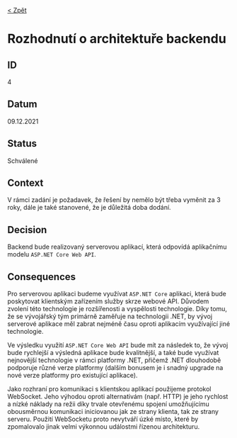 [< Zpět](../ "Zpět na přehled architektonických rozhodnutí")

# Rozhodnutí o architektuře backendu

## ID
4

## Datum
09.12.2021

## Status
Schválené

## Context
V rámci zadání je požadavek, že řešení by nemělo být třeba vyměnit za 3 roky, dále je také stanovené, že je důležitá doba dodání.

## Decision
Backend bude realizovaný serverovou aplikací, která odpovídá aplikačnímu modelu `ASP.NET Core Web API`.

## Consequences
Pro serverovou aplikaci budeme využívat `ASP.NET Core` aplikaci, která bude poskytovat klientským zařízením služby skrze webové API. Důvodem zvolení této technologie je rozšířenosti a vyspělosti technologie. Díky tomu, že se vývojářský tým primárně zaměřuje na technologii .NET, by vývoj serverové aplikace měl zabrat nejméně času oproti aplikacím využívající jiné technologie.

Ve výsledku využití `ASP.NET Core Web API` bude mít za následek to, že vývoj bude rychlejší a výsledná aplikace bude kvalitnější, a také bude využívat nejnovější technologie v rámci platformy .NET, přičemž .NET dlouhodobě podporuje různé verze platformy (dalším bonusem je i snadný upgrade na nové verze platformy pro existující aplikace).

Jako rozhraní pro komunikaci s klientskou aplikací použijeme protokol WebSocket. Jeho výhodou oproti alternativám (např. HTTP) je jeho rychlost a nízké náklady na režii díky trvale otevřenému spojení umožňujícímu obousměrnou komunikaci iniciovanou jak ze strany klienta, tak ze strany serveru. Použití WebSocketu proto nevytváří úzké místo, které by zpomalovalo jinak velmi výkonnou událostmi řízenou architekturu. 
